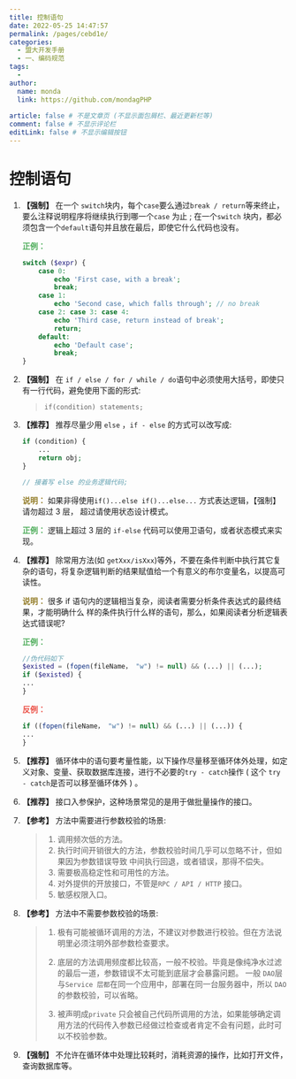 ```yaml
---
title: 控制语句
date: 2022-05-25 14:47:57
permalink: /pages/cebd1e/
categories:
  - 盟大开发手册
  - 一、编码规范
tags:
  - 
author: 
  name: monda
  link: https://github.com/mondagPHP
  
article: false # 不是文章页 (不显示面包屑栏、最近更新栏等)
comment: false # 不显示评论栏
editLink: false # 不显示编辑按钮
---
```


# 控制语句

1. **【强制】** 在一个 `switch`块内，每个` case `要么通过` break / return `等来终止，要么注释说明程序将继续执行到哪一个`case` 为止 ; 在一个`switch` 块内，都必须包含一个`default`语句并且放在最后，即使它什么代码也没有。

   **<font color='#4ead5b'>正例：</font>**

   ```php
   switch ($expr) {
       case 0:
           echo 'First case, with a break'; 
           break;
       case 1:
           echo 'Second case, which falls through'; // no break
       case 2: case 3: case 4:
           echo 'Third case, return instead of break';
           return; 
       default:
           echo 'Default case';
           break; 
   }
   ```

2. **【强制】** 在 `if / else / for / while / do`语句中必须使用大括号，即使只有一行代码，避免使用下面的形式:

   > `if(condition) statements;`

3. **【推荐】** 推荐尽量少用 `else` ，`if - else` 的方式可以改写成:

   ```php
   if (condition) {
       ...
       return obj;
   }
   
   // 接着写 else 的业务逻辑代码;
   ```

   **<font color='#937c27'>说明：</font>** 如果非得使用`if()...else if()...else...` 方式表达逻辑，【强制】请勿超过 3 层， 超过请使用状态设计模式。

   **<font color='#4ead5b'>正例：</font>** 逻辑上超过 3 层的 `if-else` 代码可以使用卫语句，或者状态模式来实现。

4. **【推荐】** 除常用方法(如 `getXxx/isXxx`)等外，不要在条件判断中执行其它复杂的语句，将复杂逻辑判断的结果赋值给一个有意义的布尔变量名，以提高可读性。

   **<font color='#937c27'>说明：</font>** 很多 if 语句内的逻辑相当复杂，阅读者需要分析条件表达式的最终结果，才能明确什么 样的条件执行什么样的语句，那么，如果阅读者分析逻辑表达式错误呢?

   **<font color='#4ead5b'>正例：</font>**

   ```php
   //伪代码如下
   $existed = (fopen(fileName， "w") != null) && (...) || (...);
   if ($existed) {
   ...
   }
   ```

   **<font color='#ec5248'>反例：</font>**

   ```php
   if ((fopen(fileName， "w") != null) && (...) || (...)) {
   ...
   }
   ```

5. **【推荐】** 循环体中的语句要考量性能，以下操作尽量移至循环体外处理，如定义对象、变量、获取数据库连接，进行不必要的` try - catch `操作 ( 这个 `try - catch`是否可以移至循环体外 ) 。

6. **【推荐】** 接口入参保护，这种场景常见的是用于做批量操作的接口。

7. **【参考】** 方法中需要进行参数校验的场景:

   > 1) 调用频次低的方法。
   > 2) 执行时间开销很大的方法，参数校验时间几乎可以忽略不计，但如果因为参数错误导致 中间执行回退，或者错误，那得不偿失。
   > 3) 需要极高稳定性和可用性的方法。
   > 4) 对外提供的开放接口，不管是`RPC / API / HTTP` 接口。
   > 5) 敏感权限入口。

8. **【参考】** 方法中不需要参数校验的场景:

   > 1) 极有可能被循环调用的方法，不建议对参数进行校验。但在方法说明里必须注明外部参数检查要求。
   >
   > 2) 底层的方法调用频度都比较高，一般不校验。毕竟是像纯净水过滤的最后一道，参数错误不太可能到底层才会暴露问题。 一般 `DAO`层与`Service 层都`在同一个应用中，部署在同一台服务器中，所以 `DAO`的参数校验，可以省略。
   > 3) 被声明成`private` 只会被自己代码所调用的方法，如果能够确定调用方法的代码传入参数已经做过检查或者肯定不会有问题，此时可以不校验参数。

9. **【强制】** 不允许在循环体中处理比较耗时，消耗资源的操作，比如打开文件，查询数据库等。
